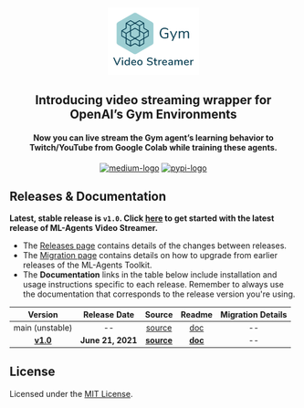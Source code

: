 <p align="center">
    <img alt="logo" src="https://github.com/dhyeythumar/impression/blob/master/openai_assets/OpenAI-Gym.png" width="160"/>
</p>

<h2 align="center">Introducing  video streaming wrapper for OpenAI’s Gym Environments</h2>

<h4 align="center">
    Now you can live stream the Gym agent’s learning behavior to Twitch/YouTube from Google Colab while training these agents.
</h4>

<p align="center">
    <a href="https://dhyeythumar.medium.com/video-streaming-wrapper-for-openais-gym-environments-193df93a5390"><img alt="medium-logo" src="https://img.shields.io/badge/Medium-Video%20streaming%20...-191919?style=for-the-badge&logo=medium" /></a>
    <a href="https://pypi.org/project/gym-video-streamer/1.0/"><img alt="pypi-logo" src="https://img.shields.io/badge/PyPI-gym--video--streamer%201.0-%23006dad?style=for-the-badge&logo=pypi" /></a>
</p>

## Releases & Documentation

**Latest, stable release is `v1.0`. Click
[here](https://github.com/dhyeythumar/gym-video-streamer/tree/v1.0/README.md) to get started with the latest release of ML-Agents Video Streamer.**

-   The [Releases page](https://github.com/dhyeythumar/gym-video-streamer/releases) contains details of the changes between releases.
-   The [Migration page](./Migrating.md) contains details on how to upgrade
    from earlier releases of the ML-Agents Toolkit.
-   The **Documentation** links in the table below include installation and usage instructions specific to each release. Remember to always use the
    documentation that corresponds to the release version you're using.


|     **Version**     |   **Release Date**  |       **Source**    |     **Readme**      |**Migration Details**|
| :-----------------: | :-----------------: | :-----------------: | :-----------------: | :-----------------: |
|   main (unstable)   |         --          | [source](https://github.com/dhyeythumargym-video-streamer/tree/main) | [doc](https://github.com/dhyeythumar/gym-video-streamer/tree/main/README.md) |         --          |
| [**v1.0**](https://github.com/dhyeythumar/gym-video-streamer/releases/tag/v1.0) |  **June 21, 2021**  | [**source**](https://github.com/dhyeythumar/gym-video-streamer/tree/v1.0) | [**doc**](https://github.com/dhyeythumar/gym-video-streamer/tree/v1.0/README.md) |         --          |

## License

Licensed under the [MIT License](./LICENSE).
